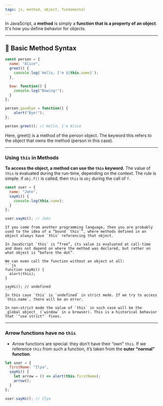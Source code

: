 ```yaml
---
tags: js, method, object, fundamental
---
```


In JavaScript, a **method** is simply a **function that is a property of an object**. It's how you define behavior for objects.

---

## 🧱 Basic Method Syntax

```js
const person = {
  name: "Alice",
  greet() {
    console.log(`Hello, I'm ${this.name}`);
  },

  bow: function() {
	console.log("Bowing!");
  }
};

person.goodbye = function() {
	alert("Bye!");
};

person.greet(); // Hello, I'm Alice
```

Here, greet() is a method of the person object. The keyword this refers to the object that owns the method (person in this case).

---

### **Using `this` in Methods**

**To access the object, a method can use the `this` keyword.**
The value of `this` is evaluated during the run-time, depending on the context.
The rule is simple: if `obj.f()` is called, then `this` is `obj` during the call of `f`.

```js
const user = {
  name: "John",
  sayHi() {
    console.log(this.name);
  }
};

user.sayHi(); // John

```

```ad-note
If you come from another programming language, then you are probably used to the idea of a “bound `this`”, where methods defined in an object always have `this` referencing that object.

In JavaScript `this` is “free”, its value is evaluated at call-time and does not depend on where the method was declared, but rather on what object is “before the dot”.
```

````ad-note
We can even call the function without an object at all:
```js
function sayHi() {
  alert(this);
}

sayHi(); // undefined
```
In this case `this` is `undefined` in strict mode. If we try to access `this.name`, there will be an error.

In non-strict mode the value of `this` in such case will be the _global object_ (`window` in a browser). This is a historical behavior that `"use strict"` fixes.
````


---

### **Arrow functions have no `this`**
- Arrow functions are special: they don’t have their “own” `this`. If we reference `this` from such a function, it’s taken from the **outer “normal” function**.
```js
let user = {
  firstName: "Ilya",
  sayHi() {
    let arrow = () => alert(this.firstName);
    arrow();
  }
};

user.sayHi(); // Ilya
```